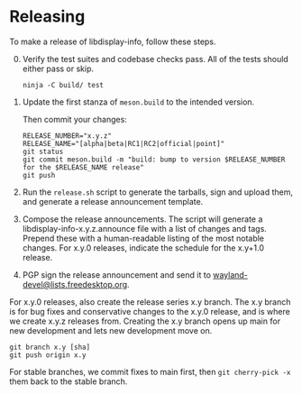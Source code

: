 # Releasing

To make a release of libdisplay-info, follow these steps.

0. Verify the test suites and codebase checks pass.  All of the tests should
   either pass or skip.

       ninja -C build/ test

1. Update the first stanza of `meson.build` to the intended version.

   Then commit your changes:

       RELEASE_NUMBER="x.y.z"
       RELEASE_NAME="[alpha|beta|RC1|RC2|official|point]"
       git status
       git commit meson.build -m "build: bump to version $RELEASE_NUMBER for the $RELEASE_NAME release"
       git push

2. Run the `release.sh` script to generate the tarballs, sign and upload them,
   and generate a release announcement template.

3. Compose the release announcements.  The script will generate a
   libdisplay-info-x.y.z.announce file with a list of changes and tags.  Prepend
   these with a human-readable listing of the most notable changes.  For x.y.0
   releases, indicate the schedule for the x.y+1.0 release.

4. PGP sign the release announcement and send it to
   <wayland-devel@lists.freedesktop.org>.

For x.y.0 releases, also create the release series x.y branch.  The x.y branch
is for bug fixes and conservative changes to the x.y.0 release, and is where we
create x.y.z releases from.  Creating the x.y branch opens up main for new
development and lets new development move on.

    git branch x.y [sha]
    git push origin x.y

For stable branches, we commit fixes to main first, then `git cherry-pick -x`
them back to the stable branch.

